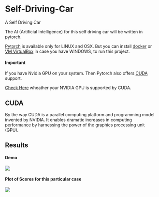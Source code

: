 # Self-Driving-Car
A Self Driving Car

The AI (Artificial Intelligence) for this self driving car will be written in pytorch.

[Pytorch](http://pytorch.org/) is available only for LINUX and OSX. But you can install [docker](https://www.docker.com/) or [VM VirtualBox](https://www.virtualbox.org/) in case you have WINDOWS, to run this project.

#### Important
If you have Nvidia GPU on your system. Then Pytorch also offers [CUDA](https://www.geforce.com/hardware/technology/cuda) support.


[Check Here](https://www.geforce.com/hardware/technology/cuda/supported-gpus) wheather your NVIDIA GPU is supported by CUDA.

## CUDA
By the way CUDA is a parallel computing platform and programming model invented by NVIDIA. It enables dramatic increases in computing performance by harnessing the power of the graphics processing unit (GPU).

## Results

#### Demo
![](https://github.com/Ujjwal-9/Self-Driving-Car/blob/master/demo.gif)



#### Plot of Scores for this particular case

![](https://github.com/Ujjwal-9/Self-Driving-Car/blob/master/plot_scores.jpg)
